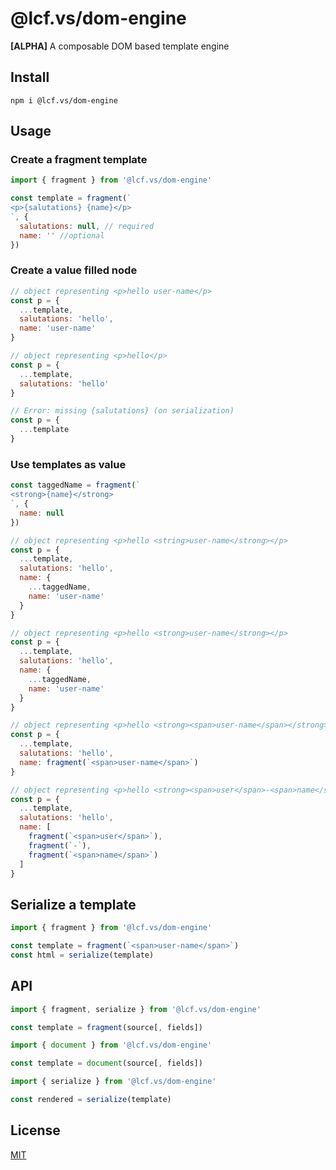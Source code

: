 # @lcf.vs/dom-engine

**[ALPHA]** A composable DOM based template engine


## Install

`npm i @lcf.vs/dom-engine`


## Usage

### Create a fragment template

```js
import { fragment } from '@lcf.vs/dom-engine'

const template = fragment(`
<p>{salutations} {name}</p>
`, {
  salutations: null, // required
  name: '' //optional
})
```

### Create a value filled node

```js
// object representing <p>hello user-name</p>
const p = {
  ...template,
  salutations: 'hello',
  name: 'user-name'
}

// object representing <p>hello</p>
const p = {
  ...template,
  salutations: 'hello'
}

// Error: missing {salutations} (on serialization)
const p = {
  ...template
}
```

### Use templates as value

```js
const taggedName = fragment(`
<strong>{name}</strong>
`, {
  name: null
})

// object representing <p>hello <string>user-name</strong></p>
const p = {
  ...template,
  salutations: 'hello',
  name: {
    ...taggedName,
    name: 'user-name'
  }
}

// object representing <p>hello <strong>user-name</strong></p>
const p = {
  ...template,
  salutations: 'hello',
  name: {
    ...taggedName,
    name: 'user-name'
  }
}
```

```js
// object representing <p>hello <strong><span>user-name</span></strong></p>
const p = {
  ...template,
  salutations: 'hello',
  name: fragment(`<span>user-name</span>`)
}
```

```js
// object representing <p>hello <strong><span>user</span>-<span>name</span></strong></p>
const p = {
  ...template,
  salutations: 'hello',
  name: [
    fragment(`<span>user</span>`),
    fragment(`-`),
    fragment(`<span>name</span>`)
  ]
}
```

## Serialize a template

```js
import { fragment } from '@lcf.vs/dom-engine'

const template = fragment(`<span>user-name</span>`)
const html = serialize(template)
```

## API

```js
import { fragment, serialize } from '@lcf.vs/dom-engine'

const template = fragment(source[, fields])
```

```js
import { document } from '@lcf.vs/dom-engine'

const template = document(source[, fields])
```

```js
import { serialize } from '@lcf.vs/dom-engine'

const rendered = serialize(template)
```


## License

[MIT](./LICENSE)
